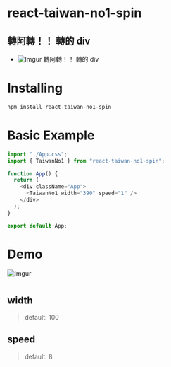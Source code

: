 # react-taiwan-no1-spin

## 轉阿轉！！ 轉的 div

- ![Imgur](https://i.imgur.com/sFmQEM9.jpg) 轉阿轉！！ 轉的 div

# Installing

```bash
npm install react-taiwan-no1-spin
```

# Basic Example

```js
import "./App.css";
import { TaiwanNo1 } from "react-taiwan-no1-spin";

function App() {
  return (
    <div className="App">
      <TaiwanNo1 width="390" speed="1" />
    </div>
  );
}

export default App;
```

# Demo

![Imgur](https://i.imgur.com/OhlxYrn.gifv)

# <TaiwanNo1 />

## width

> default: 100

## speed

> default: 8
